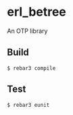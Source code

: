 erl_betree
=====

An OTP library

Build
-----

    $ rebar3 compile

Test
-----

    $ rebar3 eunit

